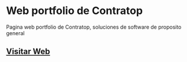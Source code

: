 # Web portfolio de Contratop

Pagina web portfolio de Contratop, soluciones de software de proposito general

## [Visitar Web](https://contratop.github.io)